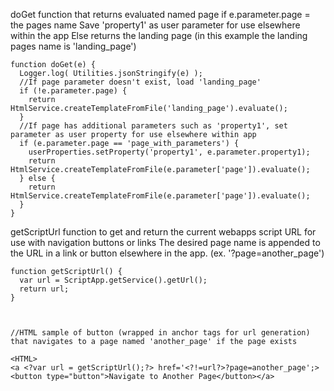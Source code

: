 
doGet function that returns evaluated named page if e.parameter.page = the pages name
Save 'property1' as user parameter for use elsewhere within the app
Else returns the landing page (in this example the landing pages name is 'landing_page')
```
function doGet(e) {
  Logger.log( Utilities.jsonStringify(e) );
  //If page parameter doesn't exist, load 'landing_page'
  if (!e.parameter.page) {
    return HtmlService.createTemplateFromFile('landing_page').evaluate();
  }
  //If page has additional parameters such as 'property1', set parameter as user property for use elsewhere within app
  if (e.parameter.page == 'page_with_parameters') {
    userProperties.setProperty('property1', e.parameter.property1);
    return HtmlService.createTemplateFromFile(e.parameter['page']).evaluate();
  } else {
    return HtmlService.createTemplateFromFile(e.parameter['page']).evaluate();
  }
}
```


getScriptUrl function to get and return the current webapps script URL for use with navigation buttons or links
The desired page name is appended to the URL in a link or button elsewhere in the app.  (ex. '<?!=url?>?page=another_page')
```
function getScriptUrl() {
  var url = ScriptApp.getService().getUrl();
  return url;
}



//HTML sample of button (wrapped in anchor tags for url generation) that navigates to a page named 'another_page' if the page exists

<HTML>
<a <?var url = getScriptUrl();?> href='<?!=url?>?page=another_page';><button type="button">Navigate to Another Page</button></a>
```
